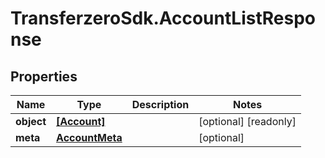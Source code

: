 # TransferzeroSdk.AccountListResponse

## Properties

Name | Type | Description | Notes
------------ | ------------- | ------------- | -------------
**object** | [**[Account]**](Account.md) |  | [optional] [readonly] 
**meta** | [**AccountMeta**](AccountMeta.md) |  | [optional] 


